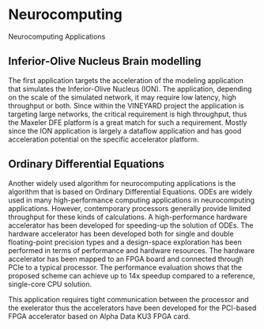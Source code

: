 # Neurocomputing
Neurocomputing Applications


## Inferior-Olive Nucleus Brain modelling

The first application targets the acceleration of the modeling application that simulates the Inferior-Olive Nucleus (ION). The application, depending on the scale of the simulated network, it may require low latency, high throughput or both. Since within the VINEYARD project the application is targeting large networks, the critical requirement is high throughput, thus the Maxeler DFE platform is a great match for such a requirement. Mostly since the ION application is largely a dataflow application and has good acceleration potential on the specific accelerator platform. 

## Ordinary Differential Equations

Another widely used algorithm for neurocomputing applications is the algorithm that is based on Ordinary Differential Equations. ODEs are widely used in many high-performance computing applications in neurocomputing applications. However, contemporary processors generally provide limited throughput for these kinds of calculations. A high-performance hardware accelerator has been developed for speeding-up the solution of ODEs. The hardware accelerator has been developed both for single and double floating-point precision types and a design-space exploration has been performed in terms of performance and hardware resources. The hardware accelerator has been mapped to an FPGA board and connected through PCIe to a typical processor. The performance evaluation shows that the proposed scheme can achieve up to 14x speedup compared to a reference, single-core CPU solution. 

This application requires tight communication between the processor and the exelerator thus the accelerators have been developed for the PCI-based FPGA accelerator based on Alpha Data KU3 FPGA card.



